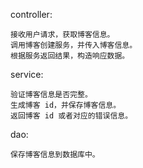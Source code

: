 controller:

    接收用户请求，获取博客信息。
    调用博客创建服务，并传入博客信息。
    根据服务返回结果，构造响应数据。

service:

    验证博客信息是否完整。
    生成博客 id，并保存博客信息。
    返回博客 id 或者对应的错误信息。

dao:

    保存博客信息到数据库中。
